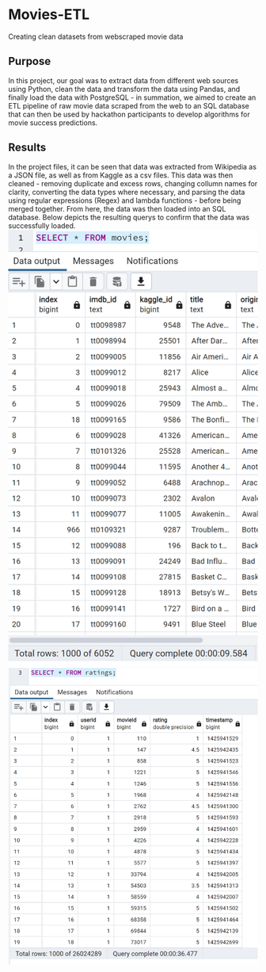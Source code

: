 # Movies-ETL
Creating clean datasets from webscraped movie data

## Purpose
In this project, our goal was to extract data from different web sources using Python, clean the data and transform the data using Pandas, and finally load the data with PostgreSQL - in summation, we aimed to create an ETL pipeline of raw movie data scraped from the web to an SQL database that can then be used by hackathon participants to develop algorithms for movie success predictions.

## Results
In the project files, it can be seen that data was extracted from Wikipedia as a JSON file, as well as from Kaggle as a csv files. This data was then cleaned - removing duplicate and excess rows, changing collumn names for clarity, converting the data types where necessary, and parsing the data using regular expressions (Regex) and lambda functions - before being merged together. From here, the data was then loaded into an SQL database. Below depicts the resulting querys to confirm that the data was successfully loaded.
![Movies query](https://github.com/chichi-ugo/08_Movies-ETL/blob/main/Resources/movies_query.PNG?raw=true)
![Ratings query](https://github.com/chichi-ugo/08_Movies-ETL/blob/main/Resources/ratings_query.PNG?raw=true)
